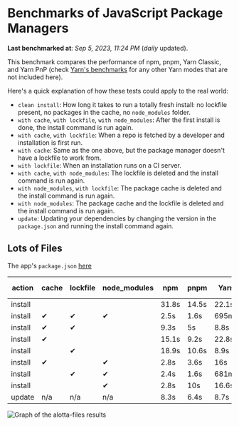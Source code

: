 # Benchmarks of JavaScript Package Managers

**Last benchmarked at**: _Sep 5, 2023, 11:24 PM_ (_daily_ updated).

This benchmark compares the performance of npm, pnpm, Yarn Classic, and Yarn PnP (check [Yarn's benchmarks](https://yarnpkg.com/benchmarks) for any other Yarn modes that are not included here).

Here's a quick explanation of how these tests could apply to the real world:

- `clean install`: How long it takes to run a totally fresh install: no lockfile present, no packages in the cache, no `node_modules` folder.
- `with cache`, `with lockfile`, `with node_modules`: After the first install is done, the install command is run again.
- `with cache`, `with lockfile`: When a repo is fetched by a developer and installation is first run.
- `with cache`: Same as the one above, but the package manager doesn't have a lockfile to work from.
- `with lockfile`: When an installation runs on a CI server.
- `with cache`, `with node_modules`: The lockfile is deleted and the install command is run again.
- `with node_modules`, `with lockfile`: The package cache is deleted and the install command is run again.
- `with node_modules`: The package cache and the lockfile is deleted and the install command is run again.
- `update`: Updating your dependencies by changing the version in the `package.json` and running the install command again.

## Lots of Files

The app's `package.json` [here](https://github.com/pnpm/pnpm.io/blob/main/benchmarks/fixtures/alotta-files/package.json)

| action  | cache | lockfile | node_modules| npm | pnpm | Yarn | Yarn PnP |
| ---     | ---   | ---      | ---         | --- | ---  | ---  | ---      |
| install |       |          |             | 31.8s | 14.5s | 22.1s | 20.2s |
| install | ✔     | ✔        | ✔           | 2.5s | 1.6s | 695ms | n/a |
| install | ✔     | ✔        |             | 9.3s | 5s | 8.8s | 668ms |
| install | ✔     |          |             | 15.1s | 9.2s | 22.8s | 15.2s |
| install |       | ✔        |             | 18.9s | 10.6s | 8.9s | 670ms |
| install | ✔     |          | ✔           | 2.8s | 3.6s | 16s | n/a |
| install |       | ✔        | ✔           | 2.4s | 1.6s | 681ms | n/a |
| install |       |          | ✔           | 2.8s | 10s | 16.6s | n/a |
| update  | n/a | n/a | n/a | 8.3s | 6.4s | 8.7s | 16.9s |

<img alt="Graph of the alotta-files results" src="/img/benchmarks/alotta-files.svg" />